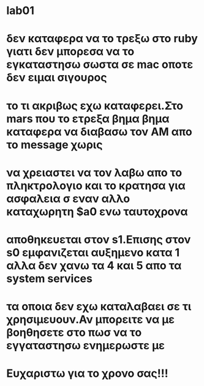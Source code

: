 # lab01
# δεν καταφερα να το τρεξω στο ruby γιατι δεν μπορεσα να το εγκαταστησω σωστα σε mac οποτε δεν ειμαι σιγουρος 
# το τι ακριβως εχω καταφερει.Στο mars που το ετρεξα βημα βημα καταφερα να διαβασω τον ΑΜ απο το message χωρις
# να χρειαστει να τον λαβω απο το πληκτρολογιο και το κρατησα για ασφαλεια σ εναν αλλο καταχωρητη $a0 ενω ταυτοχρονα
# αποθηκευεται στον s1.Επισης στον s0 εμφανιζεται αυξημενο κατα 1 αλλα δεν χανω τα 4 και 5 απο τα system services
# τα οποια δεν εχω καταλαβαει σε τι χρησιμευουν.Αν μπορειτε να με βοηθησετε στο πωσ να το εγγαταστησω ενημερωστε με
# Ευχαριστω για το χρονο σας!!!
